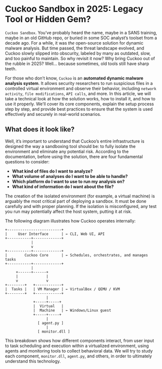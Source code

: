 # Cuckoo Sandbox in 2025: Legacy Tool or Hidden Gem?

`Cuckoo Sandbox`. You’ve probably heard the name, maybe in a SANS training, maybe in an old GitHub repo, or buried in some SOC analyst’s toolset from a decade ago. For a while, it was *the* open-source solution for dynamic malware analysis. But time passed, the threat landscape evolved, and Cuckoo slowly slipped into obscurity, labeled by many as outdated, slow, and too painful to maintain. So why revisit it now? Why bring Cuckoo out of the rubble in 2025? Well... because sometimes, old tools still have sharp teeth.

For those who don’t know, `Cuckoo` is an **automated dynamic malware analysis system**. It allows security researchers to run suspicious files in a controlled virtual environment and observe their behavior, including `network activity`, `file modifications`, `API calls`, and more. In this article, we will take a technical look at how the solution works, how to install it, and how to use it properly. We'll cover its core components, explain the setup process step by step, and provide best practices to ensure that the system is used effectively and securely in real-world scenarios.

## What does it look like?

Well, it’s important to understand that Cuckoo’s entire infrastructure is designed the way a sandboxing tool should be: to fully isolate the environment and eliminate any potential risk. According to the documentation, before using the solution, there are four fundamental questions to consider:

- **What kind of files do I want to analyze?**
- **What volume of analyses do I want to be able to handle?**
- **Which platform do I want to use to run my analysis on?**
- **What kind of information do I want about the file?**

The creation of the isolated environment (for example, a virtual machine) is arguably the most critical part of deploying a sandbox. It must be done carefully and with proper planning. If the isolation is misconfigured, any test you run may potentially affect the host system, putting it at risk.

The following diagram illustrates how Cuckoo operates internally:

```
+-------------------------+
|     User Interface      | ← CLI, Web UI, API
+-----------+-------------+
            |
            v
+-----------+-------------+
|        Cuckoo Core      | ← Schedules, orchestrates, and manages tasks
+-----------+-------------+
            |
     +------+------+     
     |             |
     v             v
+--------+   +------------+
|  Tasks |   | VM Manager | ← VirtualBox / QEMU / KVM
+--------+   +------------+
                   |
             +-----+-----+
             |  Virtual   |
             |  Machine   | ← Windows/Linux guest
             +-----+-----+
                   |
               [ agent.py ]
                   |
               [ monitor.dll ]
```

This breakdown shows how different components interact, from user input to task scheduling and execution within a virtualized environment, using agents and monitoring tools to collect behavioral data. We will try to study each component, `monitor.dll`, `agent.py`, and others, in order to ultimately understand this technology.
